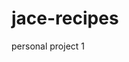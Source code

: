 <h1>jace-recipes</h1>
personal project 1
<div></div
transferred from landing_page and odin-recipes repositories
